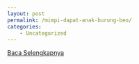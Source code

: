 ```yaml
---
layout: post
permalink: /mimpi-dapat-anak-burung-beo/
categories:
    - Uncategorized
---
```


[Baca Selengkapnya](/05)